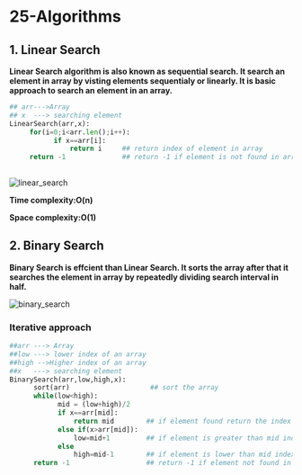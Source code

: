 # 25-Algorithms
## 1. Linear Search
**Linear Search algorithm is also known as sequential search. It search an element in array by visting elements sequentialy or linearly. It is basic approach to search an element in an array.**
```python
## arr--->Array
## x  ---> searching element
LinearSearch(arr,x):
     for(i=0;i<arr.len();i++):
           if x==arr[i]:
               return i     ## return index of element in array
     return -1              ## return -1 if element is not found in array
           
```
![linear_search](https://user-images.githubusercontent.com/70106840/174482112-02654a55-688d-4014-b0cd-e4b78d967cb7.gif)

**Time complexity:O(n)**

**Space complexity:O(1)**
## 2. Binary Search
**Binary Search is effcient than Linear Search. It sorts the array after that it searches the element in array by repeatedly dividing search interval in half.**

![binary_search](https://user-images.githubusercontent.com/70106840/174483072-603fd364-8764-4e97-979e-012af418d09e.gif)

### Iterative approach
```python
##arr ---> Array
##low ---> lower index of an array
##high -->Higher index of an array
##x   ---> searching element
BinarySearch(arr,low,high,x):
      sort(arr)                    ## sort the array
      while(low<high):
            mid = (low+high)/2
            if x==arr[mid]:
                return mid        ## if element found return the index of element in array
            else if(x>arr[mid]): 
                low=mid+1         ## if element is greater than mid index element shift the low to mid+1
            else 
                high=mid-1        ## if element is lower than mid index element sift the high to mid-1
      return -1                   ## return -1 if element not found in array
          
```
